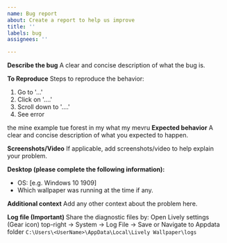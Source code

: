 ```yaml
---
name: Bug report
about: Create a report to help us improve
title: ''
labels: bug
assignees: ''

---
```


<!-- 
I ACKNOWLEDGE THE FOLLOWING BEFORE PROCEEDING:
1. Issue may be deleted if it is not following the template
2. Only post one issue per one bug report
3. Try not to make duplicates issues, do a quick search before posting
4. Add a title that describes the issue clearly
5. Check the wiki to see if the question is already answered:
https://github.com/rocksdanister/lively/wiki/Common-Problems
--->

**Describe the bug**
A clear and concise description of what the bug is.

**To Reproduce**
Steps to reproduce the behavior:
1. Go to '...'
2. Click on '....'
3. Scroll down to '....'
4. See error


the mine example tue forest in my what my mevru
**Expected behavior**
A clear and concise description of what you expected to happen.

**Screenshots/Video**
If applicable, add screenshots/video to help explain your problem.

**Desktop (please complete the following information):**
 - OS: [e.g. Windows 10 1909]
- Which wallpaper was running at the time if any.

**Additional context**
Add any other context about the problem here.

**Log file (Important)**
Share the diagnostic files by:
Open Lively settings (Gear icon) top-right -> System -> Log File -> Save
or 
Navigate to Appdata folder `C:\Users\<UserName>\AppData\Local\Lively Wallpaper\logs`

